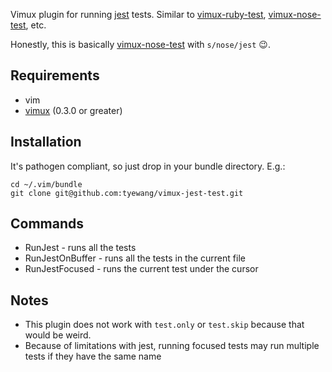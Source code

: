 Vimux plugin for running [jest](https://facebook.github.io/jest/) tests. Similar to [vimux-ruby-test](https://github.com/pgr0ss/vimux-ruby-test), [vimux-nose-test](https://github.com/pitluga/vimux-nose-test), etc.

Honestly, this is basically [vimux-nose-test](https://github.com/pitluga/vimux-nose-test) with `s/nose/jest` 😉.

## Requirements

- vim
- [vimux](https://github.com/benmills/vimux) (0.3.0 or greater)

## Installation

It's pathogen compliant, so just drop in your bundle directory. E.g.:
```
cd ~/.vim/bundle
git clone git@github.com:tyewang/vimux-jest-test.git
```

## Commands

- RunJest - runs all the tests
- RunJestOnBuffer - runs all the tests in the current file
- RunJestFocused - runs the current test under the cursor

## Notes
- This plugin does not work with `test.only` or `test.skip` because that would be weird.
- Because of limitations with jest, running focused tests may run multiple tests if they have the same name
